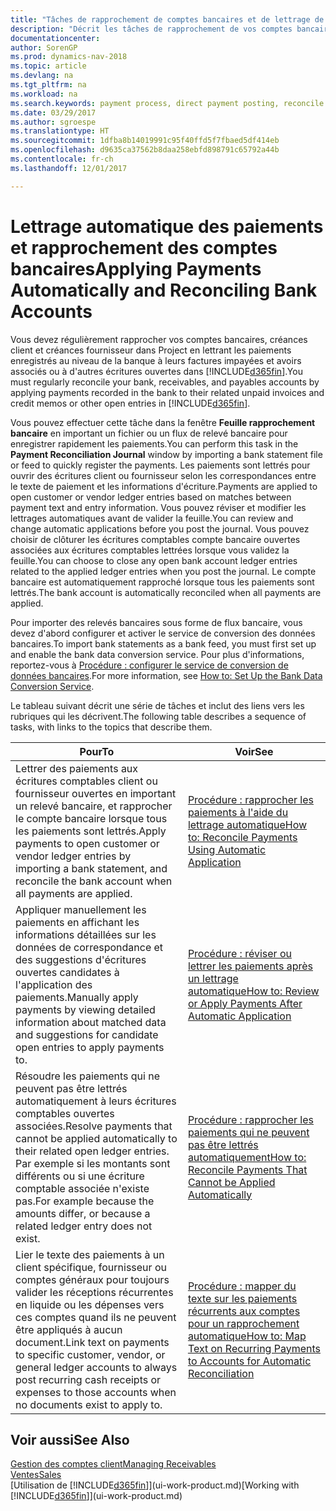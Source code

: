 ```yaml
---
title: "Tâches de rapprochement de comptes bancaires et de lettrage de paiements d'écritures connexes"
description: "Décrit les tâches de rapprochement de vos comptes bancaires, client, et fournisseur, valider des règlements ou des frais, et lettrer des paiements automatiquement."
documentationcenter: 
author: SorenGP
ms.prod: dynamics-nav-2018
ms.topic: article
ms.devlang: na
ms.tgt_pltfrm: na
ms.workload: na
ms.search.keywords: payment process, direct payment posting, reconcile payment, expenses, cash receipts
ms.date: 03/29/2017
ms.author: sgroespe
ms.translationtype: HT
ms.sourcegitcommit: 1dfba8b14019991c95f40ffd5f7fbaed5df414eb
ms.openlocfilehash: d9635ca37562b8daa258ebfd898791c65792a44b
ms.contentlocale: fr-ch
ms.lasthandoff: 12/01/2017

---
```

# <a name="applying-payments-automatically-and-reconciling-bank-accounts"></a><span data-ttu-id="6f6fe-103">Lettrage automatique des paiements et rapprochement des comptes bancaires</span><span class="sxs-lookup"><span data-stu-id="6f6fe-103">Applying Payments Automatically and Reconciling Bank Accounts</span></span>
<span data-ttu-id="6f6fe-104">Vous devez régulièrement rapprocher vos comptes bancaires, créances client et créances fournisseur dans Project en lettrant les paiements enregistrés au niveau de la banque à leurs factures impayées et avoirs associés ou à d'autres écritures ouvertes dans [!INCLUDE[d365fin](includes/d365fin_long_md.md)].</span><span class="sxs-lookup"><span data-stu-id="6f6fe-104">You must regularly reconcile your bank, receivables, and payables accounts by applying payments recorded in the bank to their related unpaid invoices and credit memos or other open entries in [!INCLUDE[d365fin](includes/d365fin_long_md.md)].</span></span>  

<span data-ttu-id="6f6fe-105">Vous pouvez effectuer cette tâche dans la fenêtre **Feuille rapprochement bancaire** en important un fichier ou un flux de relevé bancaire pour enregistrer rapidement les paiements.</span><span class="sxs-lookup"><span data-stu-id="6f6fe-105">You can perform this task in the **Payment Reconciliation Journal** window by importing a bank statement file or feed to quickly register the payments.</span></span> <span data-ttu-id="6f6fe-106">Les paiements sont lettrés pour ouvrir des écritures client ou fournisseur selon les correspondances entre le texte de paiement et les informations d'écriture.</span><span class="sxs-lookup"><span data-stu-id="6f6fe-106">Payments are applied to open customer or vendor ledger entries based on matches between payment text and entry information.</span></span> <span data-ttu-id="6f6fe-107">Vous pouvez réviser et modifier les lettrages automatiques avant de valider la feuille.</span><span class="sxs-lookup"><span data-stu-id="6f6fe-107">You can review and change automatic applications before you post the journal.</span></span> <span data-ttu-id="6f6fe-108">Vous pouvez choisir de clôturer les écritures comptables compte bancaire ouvertes associées aux écritures comptables lettrées lorsque vous validez la feuille.</span><span class="sxs-lookup"><span data-stu-id="6f6fe-108">You can choose to close any open bank account ledger entries related to the applied ledger entries when you post the journal.</span></span> <span data-ttu-id="6f6fe-109">Le compte bancaire est automatiquement rapproché lorsque tous les paiements sont lettrés.</span><span class="sxs-lookup"><span data-stu-id="6f6fe-109">The bank account is automatically reconciled when all payments are applied.</span></span>  

<span data-ttu-id="6f6fe-110">Pour importer des relevés bancaires sous forme de flux bancaire, vous devez d'abord configurer et activer le service de conversion des données bancaires.</span><span class="sxs-lookup"><span data-stu-id="6f6fe-110">To import bank statements as a bank feed, you must first set up and enable the bank data conversion service.</span></span> <span data-ttu-id="6f6fe-111">Pour plus d'informations, reportez-vous à [Procédure : configurer le service de conversion de données bancaires](bank-how-setup-bank-data-conversion-service.md).</span><span class="sxs-lookup"><span data-stu-id="6f6fe-111">For more information, see [How to: Set Up the Bank Data Conversion Service](bank-how-setup-bank-data-conversion-service.md).</span></span>  

<span data-ttu-id="6f6fe-112">Le tableau suivant décrit une série de tâches et inclut des liens vers les rubriques qui les décrivent.</span><span class="sxs-lookup"><span data-stu-id="6f6fe-112">The following table describes a sequence of tasks, with links to the topics that describe them.</span></span>  

| <span data-ttu-id="6f6fe-113">Pour</span><span class="sxs-lookup"><span data-stu-id="6f6fe-113">To</span></span> | <span data-ttu-id="6f6fe-114">Voir</span><span class="sxs-lookup"><span data-stu-id="6f6fe-114">See</span></span> |
| --- | --- |
| <span data-ttu-id="6f6fe-115">Lettrer des paiements aux écritures comptables client ou fournisseur ouvertes en important un relevé bancaire, et rapprocher le compte bancaire lorsque tous les paiements sont lettrés.</span><span class="sxs-lookup"><span data-stu-id="6f6fe-115">Apply payments to open customer or vendor ledger entries by importing a bank statement, and reconcile the bank account when all payments are applied.</span></span> |[<span data-ttu-id="6f6fe-116">Procédure : rapprocher les paiements à l'aide du lettrage automatique</span><span class="sxs-lookup"><span data-stu-id="6f6fe-116">How to: Reconcile Payments Using Automatic Application</span></span>](receivables-how-reconcile-payments-auto-application.md) |
| <span data-ttu-id="6f6fe-117">Appliquer manuellement les paiements en affichant les informations détaillées sur les données de correspondance et des suggestions d'écritures ouvertes candidates à l'application des paiements.</span><span class="sxs-lookup"><span data-stu-id="6f6fe-117">Manually apply payments by viewing detailed information about matched data and suggestions for candidate open entries to apply payments to.</span></span> |[<span data-ttu-id="6f6fe-118">Procédure : réviser ou lettrer les paiements après un lettrage automatique</span><span class="sxs-lookup"><span data-stu-id="6f6fe-118">How to: Review or Apply Payments After Automatic Application</span></span>](receivables-how-review-apply-payments-auto-application.md) |
| <span data-ttu-id="6f6fe-119">Résoudre les paiements qui ne peuvent pas être lettrés automatiquement à leurs écritures comptables ouvertes associées.</span><span class="sxs-lookup"><span data-stu-id="6f6fe-119">Resolve payments that cannot be applied automatically to their related open ledger entries.</span></span> <span data-ttu-id="6f6fe-120">Par exemple si les montants sont différents ou si une écriture comptable associée n'existe pas.</span><span class="sxs-lookup"><span data-stu-id="6f6fe-120">For example because the amounts differ, or because a related ledger entry does not exist.</span></span> |[<span data-ttu-id="6f6fe-121">Procédure : rapprocher les paiements qui ne peuvent pas être lettrés automatiquement</span><span class="sxs-lookup"><span data-stu-id="6f6fe-121">How to: Reconcile Payments That Cannot be Applied Automatically</span></span>](receivables-how-reconcile-payments-cannot-apply-auto.md) |
| <span data-ttu-id="6f6fe-122">Lier le texte des paiements à un client spécifique, fournisseur ou comptes généraux pour toujours valider les réceptions récurrentes en liquide ou les dépenses vers ces comptes quand ils ne peuvent être appliqués à aucun document.</span><span class="sxs-lookup"><span data-stu-id="6f6fe-122">Link text on payments to specific customer, vendor, or general ledger accounts to always post recurring cash receipts or expenses to those accounts when no documents exist to apply to.</span></span> |[<span data-ttu-id="6f6fe-123">Procédure : mapper du texte sur les paiements récurrents aux comptes pour un rapprochement automatique</span><span class="sxs-lookup"><span data-stu-id="6f6fe-123">How to: Map Text on Recurring Payments to Accounts for Automatic Reconciliation</span></span>](receivables-how-map-text-recurring-payments-accounts-auto-reconcilliation.md) |

## <a name="see-also"></a><span data-ttu-id="6f6fe-124">Voir aussi</span><span class="sxs-lookup"><span data-stu-id="6f6fe-124">See Also</span></span>
[<span data-ttu-id="6f6fe-125">Gestion des comptes client</span><span class="sxs-lookup"><span data-stu-id="6f6fe-125">Managing Receivables</span></span>](receivables-manage-receivables.md)  
[<span data-ttu-id="6f6fe-126">Ventes</span><span class="sxs-lookup"><span data-stu-id="6f6fe-126">Sales</span></span>](sales-manage-sales.md)  
<span data-ttu-id="6f6fe-127">[Utilisation de [!INCLUDE[d365fin](includes/d365fin_md.md)]](ui-work-product.md)</span><span class="sxs-lookup"><span data-stu-id="6f6fe-127">[Working with [!INCLUDE[d365fin](includes/d365fin_md.md)]](ui-work-product.md)</span></span>

